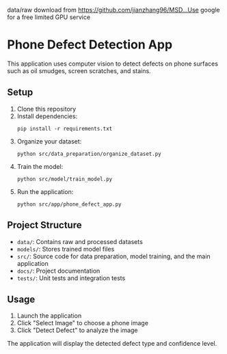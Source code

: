 data/raw download from https://github.com/jianzhang96/MSD...Use google for a free limited GPU service

# Phone Defect Detection App

This application uses computer vision to detect defects on phone surfaces such as oil smudges, screen scratches, and stains.

## Setup

1. Clone this repository
2. Install dependencies:
   ```
   pip install -r requirements.txt
   ```
3. Organize your dataset:
   ```
   python src/data_preparation/organize_dataset.py
   ```
4. Train the model:
   ```
   python src/model/train_model.py
   ```
5. Run the application:
   ```
   python src/app/phone_defect_app.py
   ```

## Project Structure

- `data/`: Contains raw and processed datasets
- `models/`: Stores trained model files
- `src/`: Source code for data preparation, model training, and the main application
- `docs/`: Project documentation
- `tests/`: Unit tests and integration tests

## Usage

1. Launch the application
2. Click "Select Image" to choose a phone image
3. Click "Detect Defect" to analyze the image

The application will display the detected defect type and confidence level.